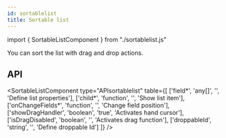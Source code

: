 ```yaml
---
id: sortablelist
title: Sortable list
---
```


import { SortableListComponent } from "./sortablelist.js"

<p>You can sort the list with drag and drop actions.</p>
<SortableListComponent />

## API

<SortableListComponent type="APIsortablelist" table={[
['field*', 'any[]', '', 'Define list properties'],
['child*', 'function', '', 'Show list item'],
['onChangeFields*', 'function', '', 'Change field position'],
['showDragHandler', 'boolean', 'true', 'Activates hand cursor'],
['isDragDisabled', 'boolean', '', 'Activates drag function'],
['droppableId', 'string', '', 'Define droppable Id']
]} />
